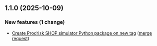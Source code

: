 ## 1.1.0 (2025-10-09)

### New features (1 change)

- [Create Prodrisk SHOP simulator Python package on new tag](https://gitlab.sintef.no/energy/prodrisk-shop-simulator/-/commit/9065d389cdfcff8e4ef0b3a505ffe9e3242f6957) ([merge request](https://gitlab.sintef.no/energy/prodrisk-shop-simulator/-/merge_requests/15))
